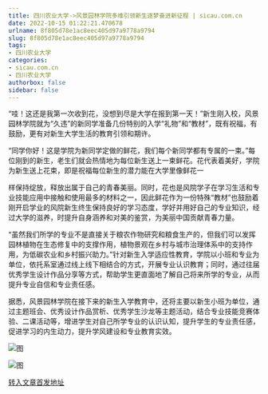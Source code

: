 ```yaml
---
title: 四川农业大学->风景园林学院多维引领新生逐梦奋进新征程 | sicau.com.cn
date: 2022-10-15 01:22:21.470678
urlname: 8f805d78e1ac8eec405d97a9778a9794
slug: 8f805d78e1ac8eec405d97a9778a9794
tags: 
- 四川农业大学
categories:
- sicau.com.cn
- 四川农业大学
authorbox: false
sidebar: false
---
```

“哇！这还是我第一次收到花，没想到尽是大学在报到第一天！”新生刚入校，风景园林学院就为“久违”的新同学准备几份特别的入学“礼物”和“教材”，既有祝福，有鼓励，更有对新生大学生活的教育引领和期许。

“同学你好！这是学院为新同学定做的鲜花，我们每个新同学都有专属的一束。”每位刚到的新生，老生们就会热情地为每位新生送上一束鲜花。花代表着美好，学院为新生送上花束，即是祝福每位新生的潜力能在大学里像鲜花一
<!--more-->
样保持绽放，释放出属于自己的青春美丽。同时，花也是风院学子在学习生活和专业技能应用中接触和使用最多的材料之一，因此鲜花作为一份特殊“教材”也鼓励着刚开启学业的风院新生终生保持良好的学习态度，学好并用好自己的专业知识，经过大学的滋养，时提升自身涵养和对美的鉴赏，为美丽中国贡献青春力量。

“虽然我们所学的专业不是直接关于粮农作物研究和粮食生产的，但我们可以发挥园林植物在生态修复中的支撑作用，植物景观在乡村与城市治理体系中的支持作用，为低碳农业和乡村振兴助力。”针对新生入学适应性教育，学院以小班和专业为单位，依托系室通过线上线下相结合的方式，开展专业认识教育；同时，通过往届优秀学生设计作品分享等方式，帮助学生更直面地了解自己将来所学的专业，从而提升专业自信和专业责任感。

据悉，风景园林学院在接下来的新生入学教育中，还将主要以新生小班为单位，通过主题班会、优秀设计作品赏析、优秀学生沙龙等主题活动，结合专业技能竞赛体验、二课活动等，增进学生对自己所学专业的认识认知，提升学生的专业责任感，促进学习的内生动力，提升学风建设和专业教育实效。  

![图](https://news.sicau.edu.cn/__local/D/0A/7A/61D841472984734E984BF4C2F4B_13526D1B_13BC7.jpg)

![图](https://news.sicau.edu.cn/__local/4/04/9D/A0D8B600CB367B84847BC5E4D2F_446BD27B_F8090.png)

[转入文章首发地址](https://news.sicau.edu.cn/info/1078/69808.htm)